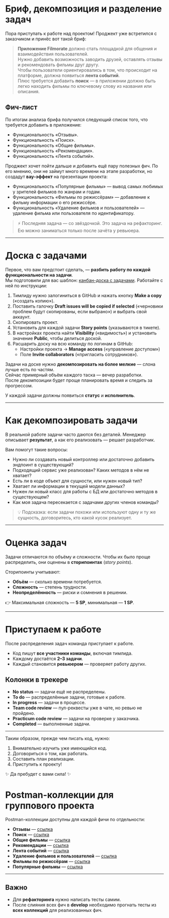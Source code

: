 # Бриф, декомпозиция и разделение задач

Пора приступать к работе над проектом! Проджект уже встретился с заказчиком и принёс вот такой бриф:

> **Приложение Filmorate** должно стать площадкой для общения и взаимодействия пользователей.  
> Нужно добавить возможность заводить друзей, оставлять отзывы и рекомендовать фильмы друг другу.  
> Чтобы пользователи ориентировались в том, что происходит на платформе, должна появиться **лента событий**.  
> Плюс требуется добавить **поиск** — в приложении должно быть легко находить фильмы по ключевому слову из названия или описания.

## Фич-лист

По итогам анализа брифа получился следующий список того, что требуется добавить в приложение:

- Функциональность «Отзывы».
- Функциональность «Поиск».
- Функциональность «Общие фильмы».
- Функциональность «Рекомендации».
- Функциональность «Лента событий».

Проджект хочет пойти дальше и добавить ещё пару полезных фич. По его мнению, они не займут много времени на этапе разработки, но создадут **вау-эффект** на презентации проекта:

- Функциональность «Популярные фильмы» — вывод самых любимых у зрителей фильмов по жанрам и годам.
- Функциональность «Фильмы по режиссёрам» — добавление к фильму информации о его режиссёре.
- Функциональность «Удаление фильмов и пользователей» — удаление фильма или пользователя по идентификатору.

> ⚡ Последняя задача — со звёздочкой. Это задача на рефакторинг. Ею можно заниматься только после зачёта у ревьюера.

---

# Доска с задачами

Первое, что вам предстоит сделать, — **разбить работу по каждой функциональности на задачи**.  
Мы подготовили для вас шаблон: [канбан-доска с задачами](#). Работайте с ней по инструкции:

1. Тимлиду нужно залогиниться в GitHub и нажать кнопку **Make a copy** («создать копию»).
2. Поставить галочку **Draft issues will be copied if selected** («черновики проблем будут скопированы, если выбрано») и выбрать свой аккаунт.
3. Скопировать проект.
4. Установить для каждой задачи **Story points** (указываются в тикете).
5. В настройках проекта найти **Visibility** («видимость») и установить значение **Public**, чтобы делиться доской.
6. Расшарить доску на всю команду по логинам в GitHub:
    - Настройки проекта → **Manage access** («управление доступом»)
    - Поле **Invite collaborators** («пригласить сотрудников»).

Задачи на доске нужно **декомпозировать на более мелкие** — слона лучше есть по частям.  
Сейчас примерный объём каждого таска — вечер разработки.  
После декомпозиции будет проще планировать время и следить за прогрессом.

У каждой задачи должны появиться **статус** и **исполнитель**.

---

# Как декомпозировать задачи

В реальной работе задачи часто даются без деталей. Менеджер описывает **результат**, а как его реализовать — решает разработчик.

Вам помогут такие вопросы:

- Нужно ли создавать новый контроллер или достаточно добавить эндпоинт в существующий?
- Подходящий сервис уже реализован? Каких методов в нём не хватает?
- Есть ли в коде объект для сущности, или нужен новый тип?
- Хватает ли информации в текущей модели данных?
- Нужен ли новый класс для работы с БД или достаточно методов в существующем?
- Как моя задача пересекается с задачами других членов команды?

> 💡 Подсказка: если задачи похожи или используют одну и ту же сущность, договоритесь, кто какой кусок реализует.

---

# Оценка задач

Задачи отличаются по объёму и сложности. Чтобы их было проще распределить, они оценены в **сторипоинтах** (*story points*).

Сторипоинты учитывают:

- **Объём** — сколько времени потребуется.
- **Сложность** — степень трудности.
- **Неопределённость** — риски и сомнения в решении.

👉 Максимальная сложность — **5 SP**, минимальная — **1 SP**.

---

# Приступаем к работе

После распределения задач команда приступает к работе.

- Код пишут **все участники команды**, включая тимлида.
- Каждому достаётся **2–3 задачи**.
- Каждый становится **ревьюером** — проверяет работу других.

## Колонки в трекере

- **No status** — задачи ещё не распределены.
- **To do** — распределённые задачи, готовые к работе.
- **In progress** — задачи в процессе.
- **Team code review** — пул-реквесты уже в чате, но ревью не пройдено.
- **Practicum code review** — задачи на проверке у заказчика.
- **Completed** — выполненные задачи.

---

Таким образом, прежде чем писать код, нужно:

1. Внимательно изучить уже имеющийся код.
2. Договориться о том, как работать.
3. Составить план реализации.
4. Приступить к проекту!

✨ Да пребудет с вами сила! ✨


# Postman-коллекции для группового проекта

Postman-коллекции доступны для каждой фичи по отдельности:

- **Отзывы** — [ссылка](https://github.com/yandex-praktikum/java-filmorate/blob/add-reviews/postman/sprint.json)
- **Поиск** — [ссылка](https://github.com/yandex-praktikum/java-filmorate/blob/add-search/postman/sprint.json)
- **Общие фильмы** — [ссылка](https://github.com/yandex-praktikum/java-filmorate/blob/add-common-films/postman/sprint.json)
- **Рекомендации** — [ссылка](https://github.com/yandex-praktikum/java-filmorate/blob/add-recommendations/postman/sprint.json)
- **Лента событий** — [ссылка](https://github.com/yandex-praktikum/java-filmorate/blob/add-feed/postman/sprint.json)
- **Удаление фильмов и пользователей** — [ссылка](https://github.com/yandex-praktikum/java-filmorate/blob/add-remove-endpoint/postman/sprint.json)
- **Фильмы по режиссёрам** — [ссылка](https://github.com/yandex-praktikum/java-filmorate/blob/add-director/postman/sprint.json)
- **Популярные фильмы** — [ссылка](https://github.com/yandex-praktikum/java-filmorate/blob/add-most-populars/postman/sprint.json)

---

## Важно

- Для **рефакторинга** нужно написать тесты самим.
- После слияния всех фич в **develop** необходимо прогнать тесты из **всех коллекций** для реализованных фич.  
